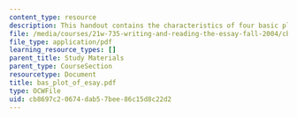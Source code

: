 ```yaml
---
content_type: resource
description: This handout contains the characteristics of four basic plots.
file: /media/courses/21w-735-writing-and-reading-the-essay-fall-2004/cb8697c20674dab57bee86c15d8c22d2_bas_plot_of_esay.pdf
file_type: application/pdf
learning_resource_types: []
parent_title: Study Materials
parent_type: CourseSection
resourcetype: Document
title: bas_plot_of_esay.pdf
type: OCWFile
uid: cb8697c2-0674-dab5-7bee-86c15d8c22d2
---
```

